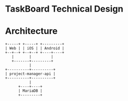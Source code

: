 # TaskBoard Technical Design

# Architecture

```
+-----+ +-----+ +---------+
| Web | | iOS | | Android |
+--+--+ +--+--+ +----+----+
   |       |         |
   +-------+---------+
           |                   
+----------+----------+
| project-manager-api |
+----------+----------+
           |
      +----+----+
      | MariaDB |
      +---------+
```

